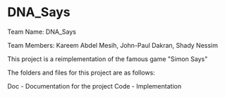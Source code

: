 # DNA_Says

Team Name: DNA_Says

Team Members: Kareem Abdel Mesih, John-Paul Dakran, Shady Nessim


This project is a reimplementation of the famous game "Simon Says"

The folders and files for this project are as follows:

Doc - Documentation for the project
Code - Implementation
